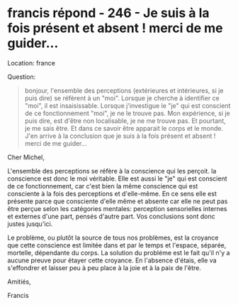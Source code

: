 # francis répond - 246 - Je suis à la fois présent et absent ! merci de me guider...

Location: france 

Question:

>bonjour, l'ensemble des perceptions (extérieures et intérieures, si je puis dire) se réfèrent à un "moi". Lorsque je cherche à identifier ce "moi", il est insaisissable. Lorsque j'investigue le "je" qui est conscient de ce fonctionnement "moi", je ne le trouve pas. Mon expérience, si je puis dire, est d'être non localisable, je ne me trouve pas. Et pourtant, je me sais être. Et dans ce savoir être apparait le corps et le monde. J'en arrive à la conclusion que je suis à la fois présent et absent ! merci de me guider...

Cher Michel,

L'ensemble des perceptions se réfère à la conscience qui les perçoit. la conscience est donc le moi véritable. Elle est aussi le "je" qui est conscient de ce fonctionnement, car c'est bien la même conscience qui est consciente à la fois des perceptions et d'elle-même. En ce sens elle est présente parce que consciente d'elle même et absente car elle ne peut pas être perçue selon les catégories mentales: perception sensorielles internes et externes d'une part, pensés d'autre part. Vos conclusions sont donc justes jusqu'ici.

Le problème, ou plutôt la source de tous nos problèmes, est la croyance que cette conscience est limitée dans et par le temps et l'espace, séparée, mortelle, dépendante du corps. La solution du probléme est le fait qu'il n'y a aucune preuve pour étayer cette croyance. En l'absence d'étais, elle va s'effondrer et laisser peu à peu place à la joie et à la paix de l'être.

Amitiés,

Francis

